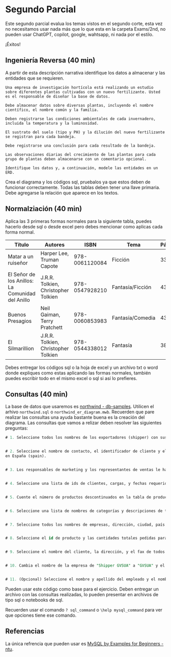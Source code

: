 # Segundo Parcial

Este segundo parcial evalua los temas vistos en el segundo corte, esta vez no necesitamos usar nada más que lo que esta en la carpeta Exams/2nd, no pueden usar ChatGPT, copilot, google, wahtsapp, ni nada por el estilo.

¡Éxitos!

## Ingeniería Reversa (40 min)

A partir de esta descripción narrativa identifique los datos a almacenar y las entidades que se requieren.

    Una empresa de investigación hortícola está realizando un estudio sobre diferentes plantas cultivadas con un nuevo fertilizante. Usted es el responsable de diseñar la base de datos.

    Debe almacenar datos sobre diversas plantas, incluyendo el nombre científico, el nombre común y la familia. 

    Deben registrarse las condiciones ambientales de cada invernadero, incluida la temperatura y la luminosidad. 
    
    El sustrato del suelo (tipo y PH) y la dilución del nuevo fertilizante se registran para cada bandeja.

    Debe registrarse una conclusión para cada resultado de la bandeja.

    Las observaciones diarias del crecimiento de las plantas para cada grupo de plantas deben almacenarse con un comentario opcional. 
    
    Identifique los datos y, a continuación, modele las entidades en un ERD.

Crea el diagrama y los códigos sql, pruebalos ya que estos deben de funcionar correctamente. Todas las tablas deben tener una llave primaria. Debe agregarse la relación que aparece en los textos.

## Normalziación (40 min)

Aplica las 3 primeras formas normales para la siguiente tabla, puedes hacerlo desde sql o desde excel pero debes mencionar como aplicas cada forma normal.

| Título              | Autores                           | ISBN         | Tema       | Páginas | Editorial   |
|---------------------|-----------------------------------|--------------|------------|---------|-------------|
| Matar a un ruiseñor | Harper Lee, Truman Capote    | 978-0061120084 | Ficción    | 336     | HarperCollins |
| El Señor de los Anillos: La Comunidad del Anillo | J.R.R. Tolkien, Christopher Tolkien | 978-0547928210 | Fantasía/Ficción | 432 | Mariner Books |
| Buenos Presagios    | Neil Gaiman, Terry Pratchett     | 978-0060853983 | Fantasía/Comedia | 432 | William Morrow |
| El Silmarillion    | J.R.R. Tolkien, Christopher Tolkien | 978-0544338012 | Fantasía | 384     | Mariner Books |

Debes entregar los códigos sql o la hoja de excel y un archivo txt o word donde expliques como estas aplicando las formas normales, también puedes escribir todo en el mismo excel o sql si así lo prefieres.


## Consultas (40 min)

La base de datos que usaremos es [northwind - db-samples](https://github.com/harryho/db-samples/tree/master/mysql). Utilicen el arhivo `northwind.sql` o `northwind_er_diagram.mwb`. Recuerden que pare realizar las consultas una ayuda bastante buena es la creación del diagrama. Las consultas que vamos a relizar deben resolver las siguientes preguntas:

```sql
# 1. Seleccione todos los nombres de los exportadores (shipper) con sus números telefónicos de la tabla correspondiente a Exportadores.


# 2. Seleccione el nombre de contacto, el identificador de cliente y el nombre de la ciudad de todos los clientes
en España (spain).


# 3. Los responsables de marketing y los representantes de ventas le han pedido que seleccione todas las columnas disponibles en la tabla de proveedores <u>que tengan una región</u>, no valores nulos.


# 4. Seleccione una lista de ids de clientes, cargas, y fechas requeridas de la tabla de pedidos (orders) con fechas requeridas (requiere date) entre el mes de agosto y septiembre de 2006 y con cargas inferiores (Freight) a 80 unidades. Usar comando `BETWEEN` o `IF` para las fechas.


# 5. Cuente el número de productos descontinuados en la tabla de productos. Usar comando `Count`.


# 6. Seleccione una lista de nombres de categorías y descripciones de todas las categorías que terminen por "ts" de la tabla Categorías. Usar el comando `like` y el operador `%`.


# 7. Seleccione todos los nombres de empresas, dirección, ciudad, país y código postal de la tabla de proveedores con la palabra «rue» en su dirección. La lista debe estar ordenada alfabéticamente descendientemente por el nombre de la ciudad. Use los mismos comandos del ejercicio 6.


# 8. Seleccione el id de producto y las cantidades totales pedidas para cada id de producto en la tabla Detalles del Pedido. Utilicen el comando `ORDER BY` Y `SUM`.


# 9. Seleccione el nombre del cliente, la dirección, y el fax de todos los clientes con pedidos que se enviaron utilizando Shipper ZHISN. Utilicen el comando `INNER JOIN`.


# 10. Cambia el nombre de la empresa de "Shipper GVSUA" a "GVSUA" y el número de teléfono a tu propio número incluyendo el (+57) en la tabla exportadores (shipper). Para mayor facilidad revisa cual es el id de ese exportador y haz la actualización usando ese id. Utiliza los comandos `UPDATE` and `SET`.


# 11. (Opcional) Seleccione el nombre y apellido del empleado y el nombre del cliente para los pedidos enviados por la empresa «GVSUA» a clientes residentes en Bruselas. Utilicen el comando `JOIN`


```

Pueden usar este código como base para el ejercicio. Deben entregar un archivo con las consultas realizadas, lo pueden presentar en archivos de tipo sql o notebooks de sql.

Recuerden usar el comando `? sql_command` o `\help mysql_command` para ver que opciones tiene ese comando.

## Referencias

La única refrencia que pueden usar es [MySQL by Examples for Beginners - ntu](https://www3.ntu.edu.sg/home/ehchua/programming/sql/MySQL_Beginner.html).
